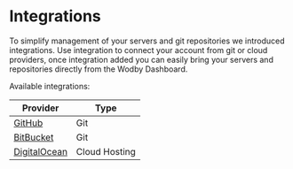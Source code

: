 # Integrations

To simplify management of your servers and git repositories we introduced integrations. Use integration to connect your account from git or cloud providers, once integration added you can easily bring your servers and repositories directly from the Wodby Dashboard.
 
Available integrations:

| Provider | Type |
| -------- | ---- |
| [GitHub](../git/connect/github.md) | Git |
| [BitBucket](../git/connect/bitbucket.md) | Git |
| [DigitalOcean](../servers/connect/do.md) | Cloud Hosting |